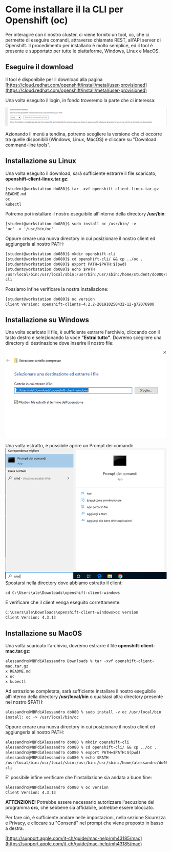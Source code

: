 # Come installare il la CLI per Openshift (oc)

Per interagire con il nostro cluster, ci viene fornito un tool, oc, che ci permette di eseguire comandi, attraverso chiamate REST, all'API server di Openshift.
Il procedimento per installarlo è molto semplice, ed il tool è presente e supportato per tutte le piattaforme, Windows, Linux e MacOS.

## Eseguire il download
Il tool è disponibile per il download alla pagina [https://cloud.redhat.com/openshift/install/metal/user-provisioned](https://cloud.redhat.com/openshift/install/metal/user-provisioned)

Una volta eseguito il login, in fondo troveremo la parte che ci interessa:

![](images/cli-page.png)

Azionando il menù a tendina, potremo scegliere la versione che ci occorre tra quelle disponibili (Windows, Linux, MacOS) e cliccare su "Download command-line tools".

## Installazione su Linux
Una volta eseguito il download, sarà sufficiente estrarre il file scaricato, **openshift-client-linux.tar.gz**:

    [student@workstation do080]$ tar -xvf openshift-client-linux.tar.gz 
    README.md
    oc
    kubectl

Potremo poi installare il nostro eseguibile all'interno della directory **/usr/bin**:

    [student@workstation do080]$ sudo install oc /usr/bin/ -v
    'oc' -> '/usr/bin/oc'

Oppure creare una nuova directory in cui posizionare il nostro client ed aggiungerla al nostro PATH:

    [student@workstation do080]$ mkdir openshift-cli
    [student@workstation do080]$ cd openshift-cli/ && cp ../oc .
    [student@workstation do080]$ export PATH=$PATH:$(pwd)
    [student@workstation do080]$ echo $PATH
    /usr/local/bin:/usr/local/sbin:/usr/bin:/usr/sbin:/home/student/do080/openshift-cli

Possiamo infine verificare la nostra installazione:

    [student@workstation do080]$ oc version
    Client Version: openshift-clients-4.2.2-201910250432-12-g72076900

## Installazione su Windows
Una volta scaricato il file, è sufficiente estrarre l'archivio, cliccando con il tasto destro e selezionando la voce **"Estrai tutto"**. Dovremo scegliere una directory di destinazione dove inserire il nostro file:

![](images/cli-win-extract.png)

Una volta estratto, è possibile aprire un Prompt dei comandi:
![](images/win_cmd.png)
Spostarsi nella directory dove abbiamo estratto il client:

    cd C:\Users\ale\Downloads\openshift-client-windows

E verificare che il client venga eseguito correttamente:

    C:\Users\ale\Downloads\openshift-client-windows>oc version
    Client Version: 4.3.13

## Installazione su MacOS
Una volta scaricato l'archivio, dovremo estrarre il file **openshift-client-mac.tar.gz**:

    alessandro@MBPdiAlessandro Downloads % tar -xvf openshift-client-mac.tar.gz 
    x README.md
    x oc
    x kubectl

Ad estrazione completata, sarà sufficiente installare il nostro eseguibile all'interno della directory **/usr/local/bin** o qualsiasi altra directory presente nel nostro $PATH:

    alessandro@MBPdiAlessandro do080 % sudo install -v oc /usr/local/bin 
    install: oc -> /usr/local/bin/oc
Oppure creare una nuova directory in cui posizionare il nostro client ed aggiungerla al nostro PATH:

    alessandro@MBPdiAlessandro do080 % mkdir openshift-cli
    alessandro@MBPdiAlessandro do080 % cd openshift-cli/ && cp ../oc .
    alessandro@MBPdiAlessandro do080 % export PATH=$PATH:$(pwd)
    alessandro@MBPdiAlessandro do080 % echo $PATH
    /usr/local/bin:/usr/local/sbin:/usr/bin:/usr/sbin:/home/alessandro/do080/openshift-cli

E' possibile infine verificare che l'installazione sia andata a buon fine:

    alessandro@MBPdiAlessandro do080 % oc version
    Client Version: 4.3.13

**ATTENZIONE!** Potrebbe essere necessario autorizzare l'secuzione del programma **crc**, che sebbene sia affidabile, potrebbe essere bloccato.

Per fare ciò, è sufficiente andare nelle impostazioni, nella sezione Sicurezza e Privacy, e cliccare su "Consenti" nel prompt che viene proposto in basso a destra.

[https://support.apple.com/it-ch/guide/mac-help/mh43185/mac](https://support.apple.com/it-ch/guide/mac-help/mh43185/mac)

